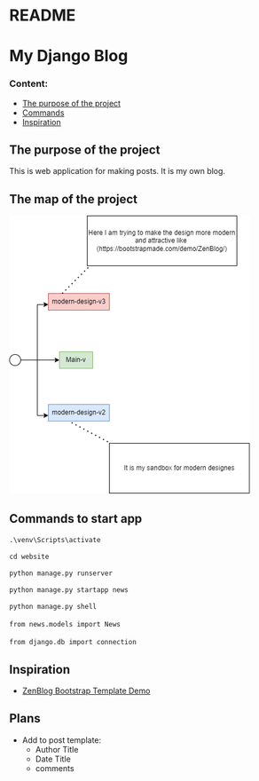 # README

# My Django Blog

### Content:

- [The purpose of the project](about:blank#the-purpose-of-the-project)
- [Commands](about:blank#commands-to-start-app)
- [Inspiration](about:blank#inspiration)

## The purpose of the project

This is web application for making posts. It is my own blog.

## The map of the project

![test-site-map.drawio.png](README%2088e271b5363a4aa8be73e3e5d861310c/test-site-map.drawio.png)

## Commands to start app

```
.\venv\Scripts\activate
```

```
cd website
```

```
python manage.py runserver
```

```
python manage.py startapp news
```

```
python manage.py shell

from news.models import News

from django.db import connection
```

## Inspiration

- [ZenBlog Bootstrap Template Demo](https://bootstrapmade.com/demo/ZenBlog/)



## Plans
* Add to post template:
  *  Author Title
  *  Date Title
  *  comments
  
  